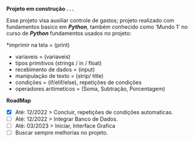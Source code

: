 **Projeto em construção . . .**

Esse projeto visa auxiliar controle de gastos;
projeto realizado com fundamentos basico em _**Python**_, 
também conhecido como 'Mundo 1' no curso de  _**Python**_
fundamentos usados no projeto:

*imprimir na tela = (print)
* variaveis = (variaveis)
* tipos primitivos (strings / in / float)
* recebimento de dados = (input)
* manipulação de texto = (strip/ title)
* condições = (if/elif/else), repetições de condições
* operadores aritimeticos = (Soma, Subtração, Porcentagem)
 
 **RoadMap**
 - [x] Até: 12/2022 > Concluir, repetições de condições automaticas.
 - [ ] Até: 12/2022 > Integrar Banco de Dados.
 - [ ] Até: 03/2023 > Iniciar, Interface Grafica
 - [ ] Buscar sempre melhorias no projeto.
